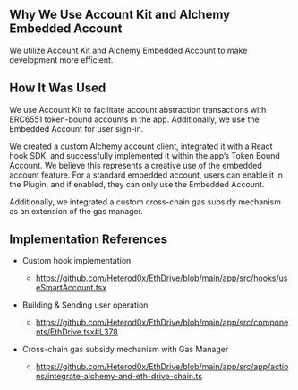 ## Why We Use Account Kit and Alchemy Embedded Account

We utilize Account Kit and Alchemy Embedded Account to make development more efficient.

## How It Was Used

We use Account Kit to facilitate account abstraction transactions with ERC6551 token-bound accounts in the app. Additionally, we use the Embedded Account for user sign-in.

We created a custom Alchemy account client, integrated it with a React hook SDK, and successfully implemented it within the app’s Token Bound Account. We believe this represents a creative use of the embedded account feature. For a standard embedded account, users can enable it in the Plugin, and if enabled, they can only use the Embedded Account.

Additionally, we integrated a custom cross-chain gas subsidy mechanism as an extension of the gas manager.

## Implementation References

- Custom hook implementation

  - https://github.com/Heterod0x/EthDrive/blob/main/app/src/hooks/useSmartAccount.tsx

- Building & Sending user operation

  - https://github.com/Heterod0x/EthDrive/blob/main/app/src/components/EthDrive.tsx#L378

- Cross-chain gas subsidy mechanism with Gas Manager
  - https://github.com/Heterod0x/EthDrive/blob/main/app/src/app/actions/integrate-alchemy-and-eth-drive-chain.ts
